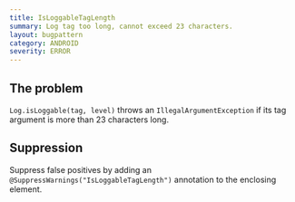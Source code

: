 ```yaml
---
title: IsLoggableTagLength
summary: Log tag too long, cannot exceed 23 characters.
layout: bugpattern
category: ANDROID
severity: ERROR
---
```


<!--
*** AUTO-GENERATED, DO NOT MODIFY ***
To make changes, edit the @BugPattern annotation or the explanation in docs/bugpattern.
-->

## The problem
`Log.isLoggable(tag, level)` throws an `IllegalArgumentException` if its tag argument is more than 23 characters long.

## Suppression
Suppress false positives by adding an `@SuppressWarnings("IsLoggableTagLength")` annotation to the enclosing element.
